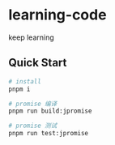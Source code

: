 # learning-code

keep learning

## Quick Start

```sh
# install
pnpm i

# promise 编译
pnpm run build:jpromise

# promise 测试
pnpm run test:jpromise
```

